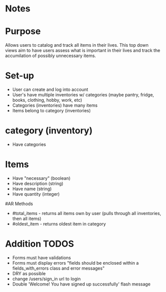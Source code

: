 # Notes

# Purpose

Allows users to catalog and track all items in their lives. This top down views aim to have users assess what is important in their lives and track the accumilation of possibly unnecessary items.

# Set-up

- User can create and log into account
- User's have multiple inventories w/ categories (maybe pantry, fridge, books, clothing, hobby, work, etc)
- Categories (inventories) have many items
- Items belong to category (inventories)

# category (inventory)
- Have categories

# Items
- Have "necessary" (boolean)
- Have description (string)
- Have name (string)
- Have quantity (integer)

#AR Methods

- #total_items - returns all items own by user (pulls through all inventories, then all items)
- #oldest_item - returns oldest item in category

# Addition TODOS
- Forms must have validations
- Forms must display errors "fields should be enclosed within a fields_with_errors class and error messages"
- DRY as possible
- change /users/sign_in url to login
- Double 'Welcome! You have signed up successfully' flash message

<!-- 
Some setup you must do manually if you haven't yet:

  1. Ensure you have defined default url options in your environments files. Here
     is an example of default_url_options appropriate for a development environment
     in config/environments/development.rb:

       config.action_mailer.default_url_options = { host: 'localhost', port: 3000 }

     In production, :host should be set to the actual host of your application.

  2. Ensure you have defined root_url to *something* in your config/routes.rb.
     For example:

       root to: "home#index"

  3. Ensure you have flash messages in app/views/layouts/application.html.erb.
     For example:

       <p class="notice"><%= notice %></p>
       <p class="alert"><%= alert %></p>

  4. You can copy Devise views (for customization) to your app by running:

       rails g devise:views -->